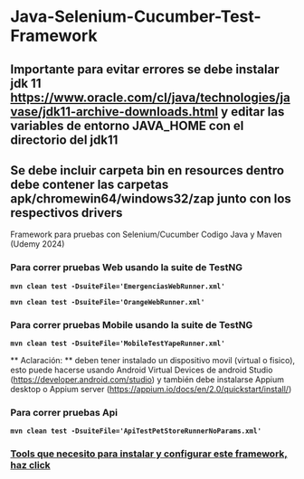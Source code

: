 # Java-Selenium-Cucumber-Test-Framework

## Importante para evitar errores se debe instalar jdk 11 https://www.oracle.com/cl/java/technologies/javase/jdk11-archive-downloads.html y editar las variables de entorno JAVA_HOME con el directorio del jdk11

## Se debe incluir carpeta bin en resources dentro debe contener las carpetas apk/chromewin64/windows32/zap junto con los respectivos drivers



Framework para pruebas con Selenium/Cucumber Codigo Java y Maven (Udemy 2024)

### Para correr pruebas Web usando la suite de TestNG


**`mvn clean test -DsuiteFile='EmergenciasWebRunner.xml'`**

**`mvn clean test -DsuiteFile='OrangeWebRunner.xml'`**


### Para correr pruebas Mobile  usando la suite de TestNG

**`mvn clean test -DsuiteFile='MobileTestYapeRunner.xml'`**


** Aclaración: ** deben tener instalado un dispositivo movil (virtual o fisico), esto puede hacerse usando Android Virtual Devices de android Studio (https://developer.android.com/studio) y también debe instalarse Appium desktop o Appium server (https://appium.io/docs/en/2.0/quickstart/install/)


### Para correr pruebas Api

**`mvn clean test -DsuiteFile='ApiTestPetStoreRunnerNoParams.xml'`**

### [Tools que necesito para instalar y configurar este framework, haz click](https://medium.com/@waynemervin/como-configurar-tu-entorno-para-empezar-a-programar-en-java-a64337863d98)



